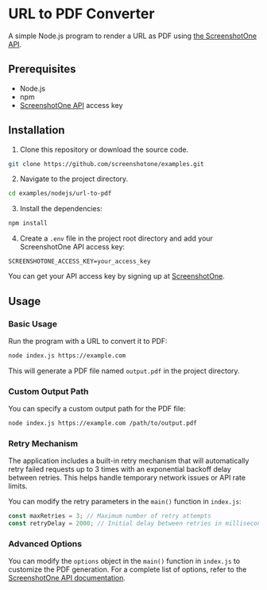 # URL to PDF Converter

A simple Node.js program to render a URL as PDF using [the ScreenshotOne API](https://screenshotone.com/).

## Prerequisites

-   Node.js
-   npm
-   [ScreenshotOne API](https://screenshotone.com/) access key

## Installation

1. Clone this repository or download the source code.

```bash
git clone https://github.com/screenshotone/examples.git
```

2. Navigate to the project directory.

```bash
cd examples/nodejs/url-to-pdf
```

3. Install the dependencies:

```bash
npm install
```

4. Create a `.env` file in the project root directory and add your ScreenshotOne API access key:

```
SCREENSHOTONE_ACCESS_KEY=your_access_key
```

You can get your API access key by signing up at [ScreenshotOne](https://screenshotone.com/).

## Usage

### Basic Usage

Run the program with a URL to convert it to PDF:

```bash
node index.js https://example.com
```

This will generate a PDF file named `output.pdf` in the project directory.

### Custom Output Path

You can specify a custom output path for the PDF file:

```bash
node index.js https://example.com /path/to/output.pdf
```

### Retry Mechanism

The application includes a built-in retry mechanism that will automatically retry failed requests up to 3 times with an exponential backoff delay between retries. This helps handle temporary network issues or API rate limits.

You can modify the retry parameters in the `main()` function in `index.js`:

```javascript
const maxRetries = 3; // Maximum number of retry attempts
const retryDelay = 2000; // Initial delay between retries in milliseconds
```

### Advanced Options

You can modify the `options` object in the `main()` function in `index.js` to customize the PDF generation. For a complete list of options, refer to the [ScreenshotOne API documentation](https://screenshotone.com/docs/options/).
